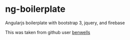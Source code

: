 ng-boilerplate
==============

Angularjs boilerplate with bootstrap 3, jquery, and firebase

This was taken from github user [benwells](https://github.com/benwells/ng-boilerplate)